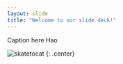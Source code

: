 ```yaml
---
layout: slide
title: "Welcome to our slide deck!"
---
```


Caption here Hao

![skatetocat](https://octodex.github.com/images/skatetocat.png)
{: .center}
